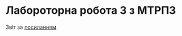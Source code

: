 # Лабороторна робота 3 з МТРПЗ  
Звіт за [посиланням](https://docs.google.com/document/d/1miL7a4PwsWrox8fb14_UnQ9hcSWZ36UpPdYJnTtbJo8/edit?usp=sharing)  
